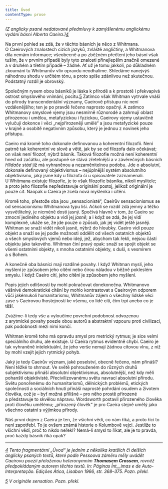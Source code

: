 ```yaml
---
title: Úvod
contentType: prose
---
```


<section>

_(Z anglicky psané nedatované předmluvy k zamýšlenému anglickému vydání básní Alberta Caeira.)[4](./resources/undefined)_

</section>

<section>

Na první pohled se zdá, že v těchto básních je něco z Whitmana. O Caeirových znalostech cizích jazyků, zvláště angličtiny, a Whitmanova díla nemám informace; všeobecně a po zběžném přečtení jeho básní však tuším, že v prvním případě byly tyto znalosti přinejlepším značně omezené a v druhém a třetím případě – žádné. Ať už je tomu jakkoli, po důkladném zkoumání tu Whitmanův vliv opravdu neodhalíme. Shledáme nanejvýš náhodnou shodu v určitém tónu, a proto spíše zdánlivou než skutečnou. Podstatný rozdíl je obrovský.

Společným rysem obou básníků je láska k přírodě a k prostotě i překvapivá ostrost smyslového vnímání, pocitu.[5](./resources/undefined) Zatímco však Whitman vytrvale vnáší do přírody transcendentální významy, Caeirově přístupu nic není vzdálenějšího; ten je po pravdě řečeno naprosto opačný. A zatímco Whitmanovy smyslové vjemy jsou nesmírně různorodé a zahrnují oblast přirozenou i umělou, metafyzickou i fyzickou, Caeirovy vjemy ustavičně vylučují dokonce i věci „nejpřirozeněji umělé“ a jsou metafyzické pouze v krajně a osobitě negativním způsobu, který je jednou z novinek jeho přístupu.

Caeiro má kromě toho dokonale definovanou a koherentní filozofii. Není patrně tak koherentní ve slově a větě, jak by se od filozofa dalo očekávat; on však není filozof, nýbrž básník. Taková filozofie možná není koherentní hned od začátku, ale postupně se stává zřetelnější a v závěrečných básních _Hlídače stád_ již má vyhraněnou a nezaměnitelnou podobu. Jde o absolutní, dokonale definovaný objektivismus – nejúplnější systém absolutního objektivismu, jaký jsme kdy u filozofa či u spisovatele zaznamenali. U Whitmana existuje filozofie, je to však filozofie básníka, nikoli myslitele; a proto jeho filozofie nepředstavuje originální postoj, jelikož originální je pouze cit. Naopak u Caeira je zcela nová myšlenka i cítění.

Kromě toho, přestože oba jsou „sensacionisté“, Caeirův sensacionismus se od sensacionismu Whitmanova typu liší. Ačkoli se rozdíl zdá jemný a těžko vysvětlitelný, je nicméně dosti jasný. Spočívá hlavně v tom, že Caeiro se zmocní jediného objektu a vidí jej _jasně_; a i když se zdá, že jej vidí komplexně, ukáže se, že jde pouze o způsob, jak jej vidět ještě jasněji. Whitman se snaží vidět nikoli jasně, nýbrž do hloubky. Caeiro vidí pouze objekt a snaží se jej podle možnosti oddělit od všech ostatních objektů a všech smyslových vjemů nebo idejí, jež, abychom tak řekli, nejsou částí objektu jako takového. Whitman činí pravý opak: snaží se spojit objekt se všemi ostatními objekty, s mnoha ostatními objekty, s duší, s vesmírem a s Bohem.

A konečně oba básníci mají rozdílné povahy. I když Whitman myslí, jeho myšlení je způsobem jeho cítění nebo čirou náladou v běžně pokleslém smyslu. I když Caeiro cítí, jeho cítění je způsobem jeho myšlení.

Popis jejich odlišností by mohl pokračovat donekonečna. Whit­manovo vášnivé demokratické cítění by mohlo kontrastovat s Caei­rovým odporem vůči jakémukoli humanitarismu, Whitmanův zájem o všechny lidské věci zase s Caeirovou lhostejností ke všemu, co lidé cítí, čím trpí anebo co je těší.

Zvážíme-li tedy vše a vyloučíme povrchní podobnost odvozenou z arytmické povahy poezie obou autorů a abstraktní vzpouru proti civilizaci, pak podobnosti mezi nimi končí.

Whitman kromě toho má opravdu smysl pro metrický rytmus; je sice velmi speciálního druhu, ale existuje. U Caeira rytmus evidentně chybí. Caeiro je tak vyhraněně intelektuální, že jeho verše nemají žádnou citovou vlnu, z níž by mohl vzejít jejich rytmický pohyb.

Jaký je tedy Caeirův význam, jaké poselství, obecně řečeno, nám přináší? Není těžké to shrnout. Ve světě pohrouženém do různých druhů subjektivismu přináší absolutní objektivismus, absolutnější, než kdy měli pohanští objektivisté. Přecivilizovanému světu navrací absolutní přírodu. Světu ponořenému do humanitarismů, dělnických problémů, etických společností a sociálních hnutí přináší naprosté pohrdání osudem a životem člověka, což je – byť možná přílišné – pro něho prostě přirozené a představuje to skvělou nápravu. Wordsworth postavil přirozeného člověka proti člověku umělému; „přirozený člověk“ je pro Caeira stejně umělý jako všechno ostatní s výjimkou přírody.

Náš první dojem z Caeira je ten, že všichni vědí, co nám říká, a proto říci to není zapotřebí. To je ovšem známá historie o Kolumbově vejci. Jestliže to všichni vědí, proč to nikdo neřekl? Nemá-li smysl to říkat, ale je to pravda, proč každý básník říká opak?

* * *

_[4](./resources/undefined) Tento fragmentární „Úvod“ je jedním z několika kratších či delších anglicky psaných textů, které podle Pessoova záměru měly uvádět Caeirovu poezii přeloženou heteronymním **Thomasem Crossem**, rovněž předpokládaným autorem těchto textů. In: _Páginas Ínt__imas e de Auto-Interpretação_. Edições Ática, Lisabon 1966, str. 368–375. Pozn. překl._

_[5](./resources/undefined) V originále _sensation_. _Pozn. překl.__

</section>
